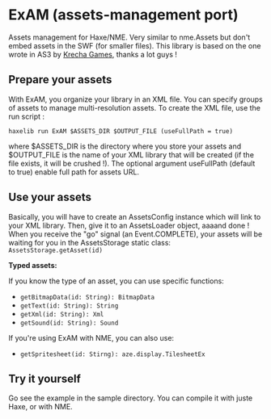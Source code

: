 ExAM (assets-management port)
=============================

Assets management for Haxe/NME. Very similar to nme.Assets but don't embed assets in the SWF (for smaller files). This library is based on the one wrote in AS3 by [Krecha Games](https://github.com/krechagames/assets-management), thanks a lot guys !

Prepare your assets
-------------------

With ExAM, you organize your library in an XML file. You can specify groups of assets to manage multi-resolution assets.
To create the XML file, use the run script :

  `haxelib run ExAM $ASSETS_DIR $OUTPUT_FILE (useFullPath = true)`
  
where $ASSETS_DIR is the directory where you store your assets and $OUTPUT_FILE is the name of your XML library that will be created (if the file exists, it will be crushed !). The optional argument useFullPath (default to true) enable full path for assets URL.

Use your assets
---------------

Basically, you will have to create an AssetsConfig instance which will link to your XML library. Then, give it to an AssetsLoader object, aaaand done !
When you receive the "go" signal (an Event.COMPLETE), your assets will be waiting for you in the AssetsStorage static class: `AssetsStorage.getAsset(id)`

**Typed assets:**

If you know the type of an asset, you can use specific functions: 
* `getBitmapData(id: String): BitmapData`
* `getText(id: String): String`
* `getXml(id: String): Xml`
* `getSound(id: String): Sound`

If you're using ExAM with NME, you can also use:
* `getSpritesheet(id: Stirng): aze.display.TilesheetEx`

Try it yourself
---------------

Go see the example in the sample directory. You can compile it with juste Haxe, or with NME.
